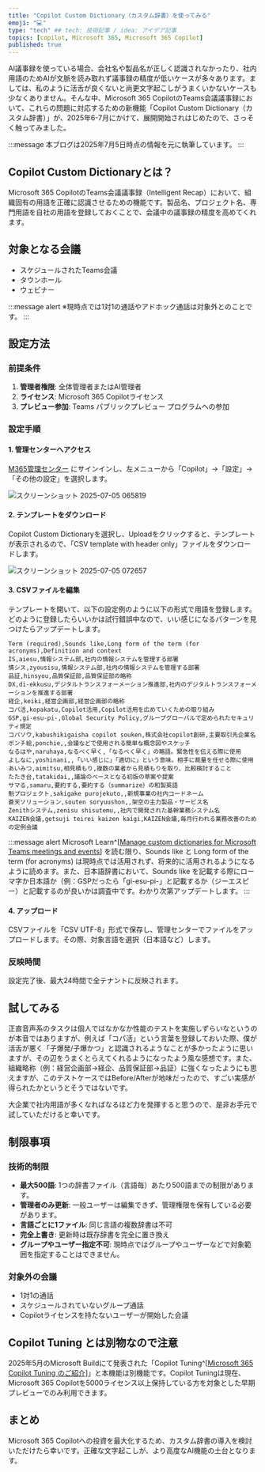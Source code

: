 ```yaml
---
title: "Copilot Custom Dictionary（カスタム辞書）を使ってみる"
emoji: "💻" 
type: "tech" ## tech: 技術記事 / idea: アイデア記事
topics: [copilot, Microsoft 365, Microsoft 365 Copilot] 
published: true
---
```


AI議事録を使っている場合、会社名や製品名が正しく認識されなかったり、社内用語のためAIが文脈を読み取れず議事録の精度が低いケースが多々あります。ましては、私のように活舌が良くないと尚更文字起こしがうまくいかないケースも少なくありません。そんな中、Microsoft 365 CopilotのTeams会議議事録において、これらの問題に対応するための新機能「Copilot Custom Dictionary（カスタム辞書）」が、2025年6-7月にかけて、展開開始されはじめたので、さっそく触ってみました。

:::message
本ブログは2025年7月5日時点の情報を元に執筆しています。
:::

## Copilot Custom Dictionaryとは？

Microsoft 365 CopilotのTeams会議議事録（Intelligent Recap）において、組織固有の用語を正確に認識させるための機能です。製品名、プロジェクト名、専門用語を自社の用語を登録しておくことで、会議中の議事録の精度を高めてくれます。

## 対象となる会議

- スケジュールされたTeams会議
- タウンホール
- ウェビナー

:::message alert
※現時点では1対1の通話やアドホック通話は対象外とのことです。
:::

## 設定方法

### 前提条件

1. **管理者権限**: 全体管理者またはAI管理者
2. **ライセンス**: Microsoft 365 Copilotライセンス
3. **プレビュー参加**: Teams パブリックプレビュー プログラムへの参加

### 設定手順

#### 1. 管理センターへアクセス
[M365管理センター](https://admin.microsoft.com) にサインインし、左メニューから「Copilot」→「設定」→「その他の設定」を選択します。

![スクリーンショット 2025-07-05 065819](https://github.com/user-attachments/assets/345303dd-dd57-475b-9d9e-c734c2b577bd)

#### 2. テンプレートをダウンロード

‎Copilot‎ Custom Dictionaryを選択し、Uploadをクリックすると、テンプレートが表示されるので、「CSV template with header only」ファイルをダウンロードします。

![スクリーンショット 2025-07-05 072657](https://github.com/user-attachments/assets/483c4c5d-a1da-4f65-9457-7de78acafe2b)

#### 3. CSVファイルを編集

テンプレートを開いて、以下の設定例のように以下の形式で用語を登録します。どのように登録したらいいかは試行錯誤中なので、いい感じになるパターンを見つけたらアップデートします。

```csv
Term (required),Sounds like,Long form of the term (for acronyms),Definition and context
IS,aiesu,情報システム部,社内の情報システムを管理する部署
情シス,zyousisu,情報システム部,社内の情報システムを管理する部署
品証,hinsyou,品質保証部,品質保証部の略称
DX,di-ekkusu,デジタルトランスフォーメーション推進部,社内のデジタルトランスフォーメーションを推進する部署
経企,keiki,経営企画部,経営企画部の略称
コパ活,kopakatu,Copilot活用,Copilot活用を広めていくための取り組み
GSP,gi-esu-pi-,Global Security Policy,グループグローバルで定められたセキュリティ規定
コパソウ,kabushikigaisha copilot souken,株式会社copilot創研,主要取引先企業名
ポンチ絵,ponchie,,会議などで使用される簡単な概念図やスケッチ
なるはや,naruhaya,なるべく早く,「なるべく早く」の略語。緊急性を伝える際に使用
よしなに,yoshinani,,「いい感じに」「適切に」という意味。相手に裁量を任せる際に使用
あいみつ,aimitsu,相見積もり,複数の業者から見積もりを取り、比較検討すること
たたき台,tatakidai,,議論のベースとなる初版の草案や提案
サマる,samaru,要約する,要約する（summarize）の和製英語
魁プロジェクト,sakigake purojekuto,,新規事業の社内コードネーム
蒼天ソリューション,souten soryuushon,,架空の主力製品・サービス名
Zenithシステム,zenisu shisutemu,,社内で開発された基幹業務システム名
KAIZEN会議,getsuji teirei kaizen kaigi,KAIZEN会議,毎月行われる業務改善のための定例会議
```

:::message alert
Microsoft Learn^[[Manage custom dictionaries for Microsoft Teams meetings and events](https://learn.microsoft.com/en-us/microsoftteams/copilot-custom-dictionary)] を読む限り、Sounds like と Long form of the term (for acronyms) は現時点では活用されず、将来的に活用されるようになるように読めます。また、日本語辞書において、Sounds like を記載する際にローマ字か日本語か（例：GSPだったら「gi-esu-pi-」と記載するか（ジーエスピー）と記載するのが良いかは調査中です。わかり次第アップデートします。
:::

#### 4. アップロード
CSVファイルを「CSV UTF-8」形式で保存し、管理センターでファイルをアップロードします。その際、対象言語を選択（日本語など）します。

### 反映時間

設定完了後、最大24時間で全テナントに反映されます。

## 試してみる

正直音声系のタスクは個人ではなかなか性能のテストを実施しずらいなというのが本音ではありますが、例えば「コパ活」という言葉を登録しておいた際、僕が活舌が悪く「子爆発/子爆かつ」と認識されるようなことが多かったように思いますが、その辺をうまくとらえてくれるようになったよう風な感想です。また、組織略称（例：経営企画部→経企、品質保証部→品証）に強くなったようにも思えますが、このテストケースではBefore/Afterが地味だったので、すごい実感が得られたかというとそうではないです。

大企業で社内用語が多くなればなるほど力を発揮すると思うので、是非お手元で試していただけると幸いです。

## 制限事項

### 技術的制限

- **最大500語**: 1つの辞書ファイル（言語毎）あたり500語までの制限があります。
- **管理者のみ更新**: 一般ユーザーは編集できず、管理権限を保有している必要があります。
- **言語ごとに1ファイル**: 同じ言語の複数辞書は不可
- **完全上書き**: 更新時は既存辞書を完全に置き換え
- **グループやユーザー指定不可**: 現時点ではグループやユーザーなどで対象範囲を指定することはできません。

### 対象外の会議

- 1対1の通話
- スケジュールされていないグループ通話
- Copilotライセンスを持たないユーザーが開始した会議

## Copilot Tuning とは別物なので注意

2025年5月のMicrosoft Buildにて発表された「Copilot Tuning^[[Microsoft 365 Copilot Tuning のご紹介](https://techcommunity.microsoft.com/blog/microsoft365copilotblog/introducing-microsoft-365-copilot-tuning/4414762)]」と本機能は別機能です。Copilot Tuningは現在、Microsoft 365 Copilotを5000ライセンス以上保持している方を対象とした早期プレビューでのみ利用できます。

## まとめ

Microsoft 365 Copilotへの投資を最大化するため、カスタム辞書の導入を検討いただけたら幸いです。正確な文字起こしが、より高度なAI機能の土台となります。
